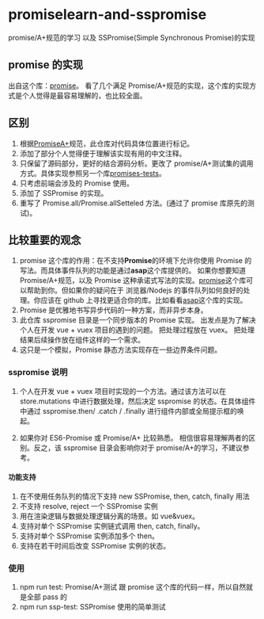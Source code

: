 # promiselearn-and-sspromise
promise/A+规范的学习 以及 SSPromise(Simple Synchronous Promise)的实现
  
## promise 的实现

出自这个库：[promise](https://github.com/then/promise)。
看了几个满足 Promise/A+规范的实现，这个库的实现方式是个人觉得是最容易理解的，也比较全面。

## 区别

1. 根据[PromiseA+](https://promisesaplus.com/)规范，此仓库对代码具体位置进行标记。
2. 添加了部分个人觉得便于理解该实现有用的中文注释。
3. 只保留了源码部分，更好的结合源码分析。更改了 promise/A+测试集的调用方式。具体实现参照另一个库[promises-tests](https://github.com/promises-aplus/promises-tests)。
4. 只考虑前端会涉及的 Promise 使用。
5. 添加了 SSPromise 的实现。
6. 重写了 Promise.all/Promise.allSetteled 方法。(通过了 promise 库原先的测试)。

## 比较重要的观念

1. promise 这个库的作用：在不支持**Promise**的环境下允许你使用 Promise 的写法。而具体事件队列的功能是通过**asap**这个库提供的。
   如果你想要知道 Promise/A+规范，以及 Promise 这种承诺式写法的实现。[promise](https://github.com/then/promise)这个库可以帮助到你。但如果你的疑问在于
   浏览器/Nodejs 的事件队列如何良好的处理。你应该在 github 上寻找更适合你的库。比如看看[asap](https://github.com/kriskowal/asap)这个库的实现。
2. Promise 是优雅地书写异步代码的一种方案，而非异步本身。
3. 此仓库 sspromise 目录是一个同步版本的 Promise 实现。 出发点是为了解决个人在开发 vue + vuex 项目的遇到的问题。 把处理过程放在 vuex。 把处理结果后续操作放在组件这样的一个需求。
4. 这只是一个模拟，Promise 静态方法实现存在一些边界条件问题。

### sspromise 说明

1. 个人在开发 vue + vuex 项目时实现的一个方法。通过该方法可以在 store.mutations 中进行数据处理，然后决定 sspromise 的状态。在具体组件中通过 sspromise.then/ .catch / .finally 进行组件内部或全局提示框的唤起。

2. 如果你对 ES6-Promise 或 Promise/A+ 比较熟悉。 相信很容易理解两者的区别。反之，该 sspromise 目录会影响你对于 promise/A+的学习，不建议参考。

#### 功能支持

1. 在不使用任务队列的情况下支持 new SSPromise, then, catch, finally 用法
2. 不支持 resolve, reject 一个 SSPromise 实例
3. 用在渲染逻辑与数据处理逻辑分离的场景。如 vue&vuex。
4. 支持对单个 SSPromise 实例链式调用 then, catch, finally。
5. 支持对单个 SSPromise 实例添加多个 then。
6. 支持在若干时间后改变 SSPromise 实例的状态。

### 使用

1. npm run test: Promise/A+测试 跟 promise 这个库的代码一样，所以自然就是全部 pass 的
2. npm run ssp-test: SSPromise 使用的简单测试
